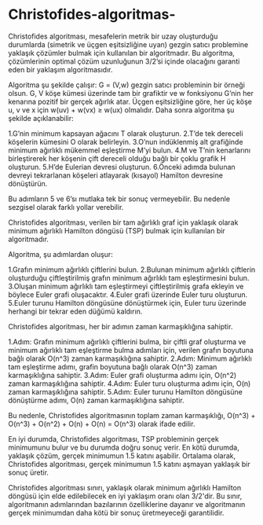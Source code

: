 # Christofides-algoritmas-

Christofides algoritması, mesafelerin metrik bir uzay oluşturduğu durumlarda (simetrik ve üçgen eşitsizliğine uyan) gezgin satıcı problemine yaklaşık çözümler bulmak için kullanılan bir algoritmadır. Bu algoritma, çözümlerinin optimal çözüm uzunluğunun 3/2’si içinde olacağını garanti eden bir yaklaşım algoritmasıdır.

Algoritma şu şekilde çalışır: G = (V,w) gezgin satıcı probleminin bir örneği olsun. G, V köşe kümesi üzerinde tam bir grafiktir ve w fonksiyonu G’nin her kenarına pozitif bir gerçek ağırlık atar. Üçgen eşitsizliğine göre, her üç köşe u, v ve x için w(uv) + w(vx) ≥ w(ux) olmalıdır. Daha sonra algoritma şu şekilde açıklanabilir:

1.G’nin minimum kapsayan ağacını T olarak oluşturun.
2.T’de tek dereceli köşelerin kümesini O olarak belirleyin.
3.O’nun indüklenmiş alt grafiğinde minimum ağırlıklı mükemmel eşleştirme M’yi bulun.
4.M ve T’nin kenarlarını birleştirerek her köşenin çift dereceli olduğu bağlı bir çoklu grafik H oluşturun.
5.H’de Eulerian devresi oluşturun.
6.Önceki adımda bulunan devreyi tekrarlanan köşeleri atlayarak (kısayol) Hamilton devresine dönüştürün.

Bu adımların 5 ve 6’sı mutlaka tek bir sonuç vermeyebilir. Bu nedenle sezgisel olarak farklı yollar verebilir.


Christofides algoritması, verilen bir tam ağırlıklı graf için yaklaşık olarak minimum ağırlıklı Hamilton döngüsü (TSP) bulmak için kullanılan bir algoritmadır.

Algoritma, şu adımlardan oluşur:

1.Grafın minimum ağırlıklı çiftlerini bulun.
2.Bulunan minimum ağırlıklı çiftlerin oluşturduğu çiftleştirilmiş grafın minimum ağırlıklı tam eşleştirmesini bulun.
3.Oluşan minimum ağırlıklı tam eşleştirmeyi çiftleştirilmiş grafa ekleyin ve böylece Euler grafi oluşacaktır.
4.Euler grafi üzerinde Euler turu oluşturun.
5.Euler turunu Hamilton döngüsüne dönüştürmek için, Euler turu üzerinde herhangi bir tekrar eden düğümü kaldırın.

Christofides algoritması, her bir adımın zaman karmaşıklığına sahiptir.

1.Adım: Grafın minimum ağırlıklı çiftlerini bulma, bir çiftli graf oluşturma ve minimum ağırlıklı tam eşleştirme bulma adımları için, verilen grafın boyutuna bağlı olarak O(n^3) zaman karmaşıklığına sahiptir.
2.Adım: Minimum ağırlıklı tam eşleştirme adımı, grafin boyutuna bağlı olarak O(n^3) zaman karmaşıklığına sahiptir.
3.Adım: Euler grafi oluşturma adımı için, O(n^2) zaman karmaşıklığına sahiptir.
4.Adım: Euler turu oluşturma adımı için, O(n) zaman karmaşıklığına sahiptir.
5.Adım: Euler turunu Hamilton döngüsüne dönüştürme adımı, O(n) zaman karmaşıklığına sahiptir.

Bu nedenle, Christofides algoritmasının toplam zaman karmaşıklığı, O(n^3) + O(n^3) + O(n^2) + O(n) + O(n) = O(n^3) olarak ifade edilir.

En iyi durumda, Christofides algoritması, TSP probleminin gerçek minimumunu bulur ve bu durumda doğru sonuç verir. En kötü durumda, yaklaşık çözüm, gerçek minimumun 1.5 katını aşabilir. Ortalama olarak, Christofides algoritması, gerçek minimumun 1.5 katını aşmayan yaklaşık bir sonuç üretir.

Christofides algoritması sınırı, yaklaşık olarak minimum ağırlıklı Hamilton döngüsü için elde edilebilecek en iyi yaklaşım oranı olan 3/2'dir. Bu sınır, algoritmanın adımlarından bazılarının özelliklerine dayanır ve algoritmanın gerçek minimumdan daha kötü bir sonuç üretmeyeceği garantilidir.
